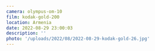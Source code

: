 ```yaml
---
camera: olympus-om-10
film: kodak-gold-200
location: Armenia
date: 2022-08-29 23:00:03
description: ''
photo: '/uploads/2022/08/2022-08-29-kodak-gold-26.jpg'
---
```

